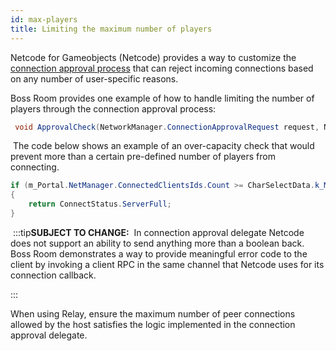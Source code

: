 ```yaml
---
id: max-players
title: Limiting the maximum number of players
---
```


Netcode for Gameobjects (Netcode) provides a way to customize the [connection approval process](/getting-started/connection-approval.md) that can reject incoming connections based on any number of user-specific reasons.
​

Boss Room provides one example of how to handle limiting the number of players through the connection approval process:

```csharp 
 void ApprovalCheck(NetworkManager.ConnectionApprovalRequest request, NetworkManager.ConnectionApprovalResponse response)
```
​
The code below shows an example of an over-capacity check that would prevent more than a certain pre-defined number of players from connecting.
​
```csharp
if (m_Portal.NetManager.ConnectedClientsIds.Count >= CharSelectData.k_MaxLobbyPlayers)
{
    return ConnectStatus.ServerFull;
}
```
​
:::tip**SUBJECT TO CHANGE:**
​
In connection approval delegate Netcode does not support an ability to send anything more than a boolean back. 
Boss Room demonstrates a way to provide meaningful error code to the client by invoking a client RPC in the same channel that Netcode uses for its connection callback.

:::

When using Relay, ensure the maximum number of peer connections allowed by the host satisfies the logic implemented in the connection approval delegate.
